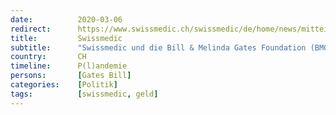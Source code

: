 ```yaml
---
date:          2020-03-06
redirect:      https://www.swissmedic.ch/swissmedic/de/home/news/mitteilungen/swissmedic_bmgf_zusammenarbeit.html
title:         Swissmedic
subtitle:      "Swissmedic und die Bill & Melinda Gates Foundation (BMGF) setzen ihre Zusammenarbeit fort"
country:       CH
timeline:      P(l)andemie
persons:       [Gates Bill]
categories:    [Politik]
tags:          [swissmedic, geld]
---
```

